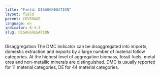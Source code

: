 ```yaml
---
title: "Field: DISAGGREGATION"
layout: field
parent: COVERAGE
language: en
indicator: 8-4-2
slug: DISAGGREGATION
---
```

Disaggregation
The DMC indicator can be disaggregated into imports, domestic extraction and exports by a large number of material follow categories. At the highest level of aggregation biomass, fossil fuels, metal ores and non-metallic minerals are distinguished. DMC is usually reported for 11 material categories, DE for 44 material categories.